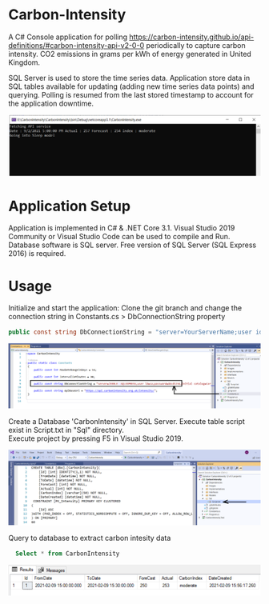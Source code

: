 # Carbon-Intensity
A C# Console application for polling https://carbon-intensity.github.io/api-definitions/#carbon-intensity-api-v2-0-0 periodically to capture carbon intensity. CO2 emissions in grams per kWh of energy generated in United Kingdom.

SQL Server is used to store the time series data. Application store data in SQL tables available for updating (adding new time series data points) and querying. Polling is resumed from the last stored timestamp to account for the application downtime.

![Console](https://github.com/2010x25/CarbonIntensity/blob/master/Images/Console.png?raw=true "Console")

# Application Setup
Application is implemented in C# & .NET Core 3.1. Visual Studio 2019 Community or Visual Studio Code can be used to compile and Run. Database software is SQL server. Free version of SQL Server (SQL Express 2016) is required.

# Usage
Initialize and start the application:
Clone the git branch and change the connection string in Constants.cs > DbConnectionString property
```csharp
public const string DbConnectionString = "server=YourServerName;user id=YourUserName;password=YourPassword;initial catalog=CarbonIntensity;";
```

![DB](https://github.com/2010x25/CarbonIntensity/blob/master/Images/Connection.png?raw=true "DB")

Create a Database 'CarbonIntensity' in SQL Server. Execute table script exist in Script.txt in "Sql" directory.  
Execute project by pressing F5 in Visual Studio 2019.

![SQL](https://github.com/2010x25/CarbonIntensity/blob/master/Images/Script.png?raw=true "SQL")

Query to database to extract carbon intesity data
```sql
  Select * from CarbonIntensity
```

![Data](https://github.com/2010x25/CarbonIntensity/blob/master/Images/Data.png?raw=true "Data")

